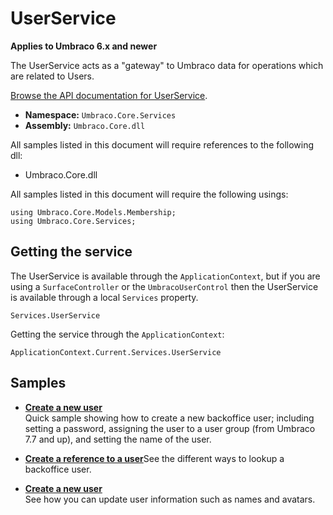 # UserService

**Applies to Umbraco 6.x and newer**

The UserService acts as a "gateway" to Umbraco data for operations which are related to Users.

[Browse the API documentation for UserService](https://our.umbraco.org/apidocs/csharp/api/Umbraco.Core.Services.UserService.html).

 * **Namespace:** `Umbraco.Core.Services` 
 * **Assembly:** `Umbraco.Core.dll`

All samples listed in this document will require references to the following dll:

* Umbraco.Core.dll

All samples listed in this document will require the following usings:
	
	using Umbraco.Core.Models.Membership;
	using Umbraco.Core.Services;

## Getting the service
The UserService is available through the `ApplicationContext`, but if you are using a `SurfaceController` or the `UmbracoUserControl` then the UserService is available through a local `Services` property.

	Services.UserService

Getting the service through the `ApplicationContext`:

	ApplicationContext.Current.Services.UserService

## Samples

* [**Create a new user**](./Create-a-new-user.md)<br />Quick sample showing how to create a new backoffice user; including setting a password, assigning the user to a user group (from Umbraco 7.7 and up), and setting the name of the user.

* [**Create a reference to a user**](./Get-a-reference-to-a-user.md)See the different ways to lookup a backoffice user.

* [**Create a new user**](./Update-user-information.md)<br />See how you can update user information such as names and avatars.
